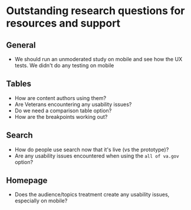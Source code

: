 # Outstanding research questions for resources and support

## General
- We should run an unmoderated study on mobile and see how the UX tests. We didn't do any testing on mobile

## Tables
- How are content authors using them? 
- Are Veterans encountering any usability issues? 
- Do we need a comparison table option? 
- How are the breakpoints working out?

## Search
- How do people use search now that it's live (vs the prototype)?
- Are any usability issues encountered when using the `all of va.gov` option?

## Homepage
- Does the audience/topics treatment create any usability issues, especially on mobile?
